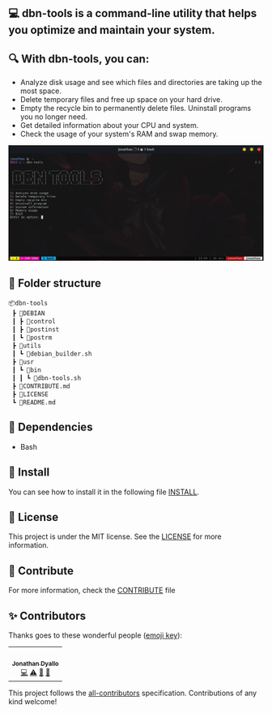 ## 💻 dbn-tools is a command-line utility that helps you optimize and maintain your system.

## 🔍 With dbn-tools, you can:

- Analyze disk usage and see which files and directories are taking up the most space.
- Delete temporary files and free up space on your hard drive.
- Empty the recycle bin to permanently delete files.
  Uninstall programs you no longer need.
- Get detailed information about your CPU and system.
- Check the usage of your system's RAM and swap memory.

![image](./readme.png)

## 📁 Folder structure

```
📦dbn-tools
 ┣ 📂DEBIAN
 ┃ ┣ 📜control
 ┃ ┣ 📜postinst
 ┃ ┗ 📜postrm
 ┣ 📂utils
 ┃ ┗ 📜debian_builder.sh
 ┣ 📂usr
 ┃ ┗ 📂bin
 ┃ ┃ ┗ 📜dbn-tools.sh
 ┣ 📜CONTRIBUTE.md
 ┣ 📜LICENSE
 ┗ 📜README.md
```

## 📁 Dependencies

- Bash

## 📁 Install

You can see how to install it in the following file [INSTALL](./INSTALL.md).

## 📝 License

This project is under the MIT license. See the [LICENSE](./LICENSE) for more information.

## 🤝 Contribute

For more information, check the [CONTRIBUTE](./CONTRIBUTE.md) file

## ✨ Contributors

Thanks goes to these wonderful people ([emoji key](https://allcontributors.org/docs/en/emoji-key)):

<!-- ALL-CONTRIBUTORS-LIST:START - Do not remove or modify this section -->
<!-- prettier-ignore-start -->
<!-- markdownlint-disable -->
<table>
  <tr>
    <td align="center"><a href="https://jonathan.com.ar/es"><img src="https://avatars.githubusercontent.com/u/68082746?v=4?s=100" width="100px;" alt=""/><br /><sub><b>Jonathan Dyallo</b></sub></a><br /><a href="#!" title="Code">💻</a> <a href="#!" title="Tests">⚠️</a> <a href="#!" title="Documentation">📖</a> <a href="#maintenance-jd-apprentice" title="Maintenance">🚧</a></td>
  </tr>
</table>

<!-- markdownlint-restore -->
<!-- prettier-ignore-end -->

<!-- ALL-CONTRIBUTORS-LIST:END -->

This project follows the [all-contributors](https://github.com/all-contributors/all-contributors) specification. Contributions of any kind welcome!
